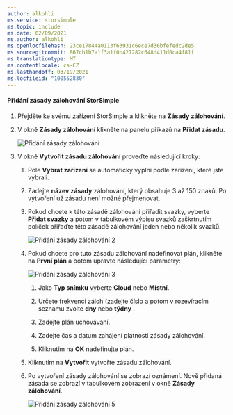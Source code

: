```yaml
---
author: alkohli
ms.service: storsimple
ms.topic: include
ms.date: 02/09/2021
ms.author: alkohli
ms.openlocfilehash: 23ce17844a0113f63931c6ece7d36bfefedc2de5
ms.sourcegitcommit: 867cb1b7a1f3a1f0b427282c648d411d0ca4f81f
ms.translationtype: MT
ms.contentlocale: cs-CZ
ms.lasthandoff: 03/19/2021
ms.locfileid: "100552830"
---
```

#### <a name="to-add-a-storsimple-backup-policy"></a>Přidání zásady zálohování StorSimple

1. Přejděte ke svému zařízení StorSimple a klikněte na **Zásady zálohování**.

2. V okně **Zásady zálohování** klikněte na panelu příkazů na **Přidat zásadu**.
   
    ![Přidání zásady zálohování](./media/storsimple-8000-add-backup-policy-u2/add-backup-policy-01.png)

3. V okně **Vytvořit zásadu zálohování** proveďte následující kroky:
   
   1. Pole **Vybrat zařízení** se automaticky vyplní podle zařízení, které jste vybrali.
   
   2. Zadejte **název zásady** zálohování, který obsahuje 3 až 150 znaků. Po vytvoření už zásadu není možné přejmenovat.
       
   3. Pokud chcete k této zásadě zálohování přiřadit svazky, vyberte **Přidat svazky** a potom v tabulkovém výpisu svazků zaškrtnutím políček přiřaďte této zásadě zálohování jeden nebo několik svazků.

       ![Přidání zásady zálohování 2](./media/storsimple-8000-add-backup-policy-u2/add-backup-policy-02.png)<!--Replacement screen source: create-backup-policy-addvolumes.png-->

   4. Pokud chcete pro tuto zásadu zálohování nadefinovat plán, klikněte na **První plán** a potom upravte následující parametry:<!--Do the substeps remain the same? Can they follow without a screenshot?-->

       ![Přidání zásady zálohování 3](./media/storsimple-8000-add-backup-policy-u2/add-backup-policy-03.png)<!--Replacement screen source: create-backup-policy-first-schedule.png-->

       1. Jako **Typ snímku** vyberte **Cloud** nebo **Místní**.

       2. Určete frekvenci záloh (zadejte číslo a potom v rozevíracím seznamu zvolte **dny** nebo **týdny** .

       3. Zadejte plán uchovávání.

       4. Zadejte čas a datum zahájení platnosti zásady zálohování.

       5. Kliknutím na **OK** nadefinujte plán.

   5. Kliknutím na **Vytvořit** vytvořte zásadu zálohování.
   
   6. Po vytvoření zásady zálohování se zobrazí oznámení. Nově přidaná zásada se zobrazí v tabulkovém zobrazení v okně **Zásady zálohování**.

       ![Přidání zásady zálohování 5](./media/storsimple-8000-add-backup-policy-u2/add-backup-policy-07.png)
